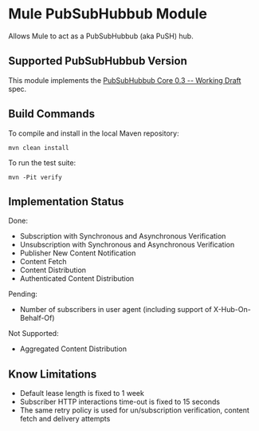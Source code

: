Mule PubSubHubbub Module
========================

Allows Mule to act as a PubSubHubbub (aka PuSH) hub.

Supported PubSubHubbub Version
------------------------------

This module implements the [PubSubHubbub Core 0.3 -- Working Draft](http://pubsubhubbub.googlecode.com/svn/trunk/pubsubhubbub-core-0.3.html) spec.


Build Commands
--------------

To compile and install in the local Maven repository:

    mvn clean install  

To run the test suite:

    mvn -Pit verify
    
    
Implementation Status
---------------------

Done:

- Subscription with Synchronous and Asynchronous Verification
- Unsubscription with Synchronous and Asynchronous Verification
- Publisher New Content Notification
- Content Fetch
- Content Distribution
- Authenticated Content Distribution

Pending:

- Number of subscribers in user agent (including support of X-Hub-On-Behalf-Of)

Not Supported:

- Aggregated Content Distribution

    
Know Limitations
----------------

- Default lease length is fixed to 1 week
- Subscriber HTTP interactions time-out is fixed to 15 seconds
- The same retry policy is used for un/subscription verification, content fetch and delivery attempts
